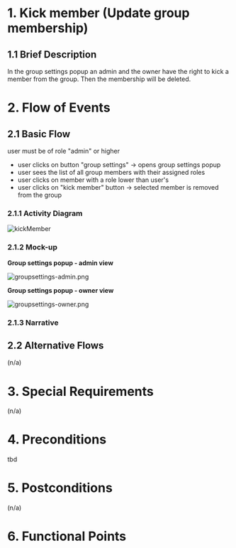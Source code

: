 ﻿# 1. Kick member (Update group membership)

## 1.1 Brief Description
In the group settings popup an admin and the owner have the right to kick a member from the group. Then the membership will be deleted.

# 2. Flow of Events
## 2.1 Basic Flow
user must be of role "admin" or higher
- user clicks on button "group settings" -> opens group settings popup
- user sees the list of all group members with their assigned roles
- user clicks on member with a role lower than user's
- user clicks on "kick member" button -> selected member is removed from the group
### 2.1.1 Activity Diagram
![kickMember](https://raw.githubusercontent.com/placetobeer/ptb-documentation/master/use-cases/manage_group_memberships/activityDiagrams/kick_member)

### 2.1.2 Mock-up
**Group settings popup - admin view**

![groupsettings-admin.png](https://github.com/placetobeer/ptb-documentation/blob/master/use-cases/ui-mockups/groupsettings-admin.png?raw=true)

**Group settings popup - owner view**

![groupsettings-owner.png](https://github.com/placetobeer/ptb-documentation/blob/master/use-cases/ui-mockups/groupsettings-owner.png?raw=true)
### 2.1.3 Narrative

## 2.2 Alternative Flows
(n/a)

# 3. Special Requirements
(n/a)

# 4. Preconditions
tbd

# 5. Postconditions
(n/a)
 
# 6. Functional Points
